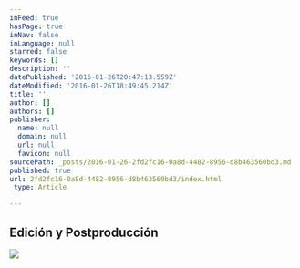 ```yaml
---
inFeed: true
hasPage: true
inNav: false
inLanguage: null
starred: false
keywords: []
description: ''
datePublished: '2016-01-26T20:47:13.559Z'
dateModified: '2016-01-26T18:49:45.214Z'
title: ''
author: []
authors: []
publisher:
  name: null
  domain: null
  url: null
  favicon: null
sourcePath: _posts/2016-01-26-2fd2fc16-0a8d-4482-8956-d8b463560bd3.md
published: true
url: 2fd2fc16-0a8d-4482-8956-d8b463560bd3/index.html
_type: Article

---
```

## Edición y Postproducción
![](https://the-grid-user-content.s3-us-west-2.amazonaws.com/6f3790e1-fc2b-4a2e-bc4d-8e55830ee26c.jpg)